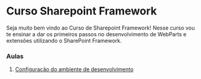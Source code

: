 # Curso Sharepoint Framework
Seja muito bem vindo ao Curso de Sharepoint Framework!
Nesse curso vou te ensinar a dar os primeiros passos no desenvolvimento de WebParts e extensões utilizando o SharePoint Framework.

### Aulas
1. [Configuração do ambiente de desenvolvimento](https://github.com/rogeriomattos/curso-sharepoint-framework/tree/master/01%20-%20Configura%C3%A7%C3%A3o%20do%20ambiente%20de%20desenvolvimento)
